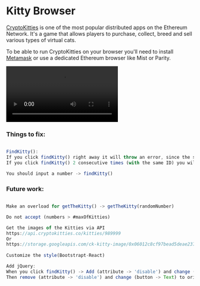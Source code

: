 # Kitty Browser

[CryptoKitties](http://cryptokitties.co) is one of the most popular distributed apps on the Ethereum Network. It's a game that allows players to purchase, collect, breed and sell various types of virtual cats.

To be able to run CryptoKitties on your browser you'll need to install [Metamask](http://metamask.io/) or use a dedicated Ethereum browser like Mist or Parity.

![](https://i.imgur.com/GDzQobs.mp4)

### Things to fix:

```Javascript

FindKitty():
If you click findKitty() right away it will throw an error, since the state has not changed yet.
If you click findKitty() 2 consecutive times (with the same ID) you will get same error as above.

You should input a number -> findKitty()
```

### Future work:

```Javascript

Make an overload for getTheKitty() -> getTheKitty(randomNumber)

Do not accept (numbers > #maxOfKitties)

Get the images of the Kitties via API 
https://api.cryptokitties.co/kitties/989999
Or
https://storage.googleapis.com/ck-kitty-image/0x06012c8cf97bead5deae237070f9587f8e7a266d/989999.svg
 
Customize the style(Bootstrapt-React)

Add jQuery:
When you click findKitty() -> Add (attribute -> 'disable') and change (button -> text) to "Loading.."
Then remove (attribute -> 'disable') and change (button -> Text) to original text after promise is completed.
```
